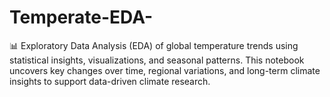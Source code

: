 # Temperate-EDA-
📊 Exploratory Data Analysis (EDA) of global temperature trends using statistical insights, visualizations, and seasonal patterns. This notebook uncovers key changes over time, regional variations, and long-term climate insights to support data-driven climate research.
